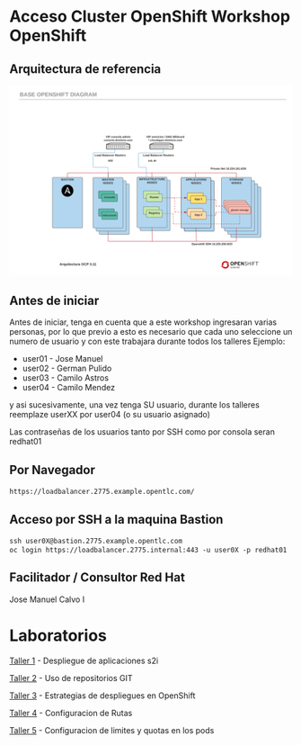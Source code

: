 # Acceso Cluster OpenShift Workshop OpenShift

## Arquitectura de referencia


![Ref](Base%20OpenShift%20Diagram%20-%20Arch%20Pods.png)


## Antes de iniciar
Antes de iniciar, tenga en cuenta que a este workshop ingresaran varias personas, por lo que previo a esto es necesario que cada uno seleccione un numero de usuario y con este trabajara durante todos los talleres
Ejemplo:

* user01 - Jose Manuel 
* user02 - German Pulido
* user03 - Camilo Astros
* user04 - Camilo Mendez

y asi sucesivamente, una vez tenga SU usuario, durante los talleres reemplaze userXX por user04 (o su usuario asignado)

Las contraseñas de los usuarios tanto por SSH como por consola seran redhat01

## Por Navegador
```
https://loadbalancer.2775.example.opentlc.com/
```

## Acceso por SSH a la maquina Bastion
```
ssh user0X@bastion.2775.example.opentlc.com
oc login https://loadbalancer.2775.internal:443 -u user0X -p redhat01
```


## Facilitador / Consultor Red Hat
Jose Manuel Calvo I


# Laboratorios
[Taller 1](talleresd/taller1.md) - Despliegue de aplicaciones s2i

[Taller 2](talleresd/taller2.md) - Uso de repositorios GIT

[Taller 3](talleresd/taller3.md) - Estrategias de despliegues en OpenShift

[Taller 4](talleresd/taller4.md) - Configuracion de Rutas

[Taller 5](talleresd/taller5.md) - Configuracion de limites y quotas en los pods



